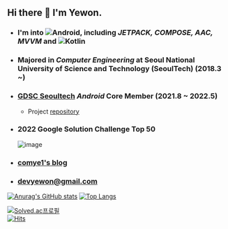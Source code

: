 
## Hi there 👋 I'm **Yewon**. <br>

- ### I'm into ![Android](https://img.shields.io/badge/Android-3DDC84?style=for-the-badge&logo=android&logoColor=white), including _**JETPACK**, **COMPOSE**, **AAC**, **MVVM**_ and ![Kotlin](https://img.shields.io/badge/kotlin-%230095D5.svg?style=for-the-badge&logo=kotlin&logoColor=white)

- ### Majored in _Computer Engineering_ at Seoul National University of Science and Technology (SeoulTech) (2018.3 ~)

- ### [GDSC Seoultech](https://gdsc-seoultech.github.io/) _**Android**_ Core Member (2021.8 ~ 2022.5)
  - Project [repository](https://github.com/gdsc-seoultech/CheggPrep_Clone) 

- ### 2022 Google Solution Challenge Top 50
    ![image](https://user-images.githubusercontent.com/50735594/174081329-4863a754-f8e2-4360-b680-aa558f7c3704.png)


- ### [comye1's blog](https://blog.naver.com/comye1)

- ### devyewon@gmail.com


[![Anurag's GitHub stats](https://github-readme-stats.vercel.app/api?username=comye1&theme=buefy)](https://github.com/anuraghazra/github-readme-stats) [![Top Langs](https://github-readme-stats.vercel.app/api/top-langs/?username=comye1)](https://github.com/anuraghazra/github-readme-stats)

[![Solved.ac프로필](http://mazassumnida.wtf/api/v2/generate_badge?boj=comye1)](https://solved.ac/comye1)  
[![Hits](https://hits.seeyoufarm.com/api/count/incr/badge.svg?url=https%3A%2F%2Fgithub.com%2Fcomye1%2Fhit-counter&count_bg=%23ECB0FA&title_bg=%23555555&icon=&icon_color=%23E7E7E7&title=hits&edge_flat=false)](https://hits.seeyoufarm.com)
